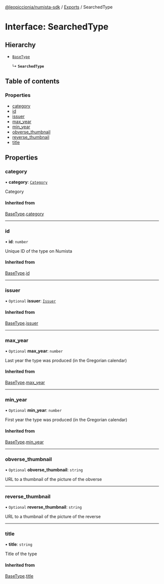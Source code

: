 [@leopiccionia/numista-sdk](../README.md) / [Exports](../modules.md) / SearchedType

# Interface: SearchedType

## Hierarchy

- [`BaseType`](BaseType.md)

  ↳ **`SearchedType`**

## Table of contents

### Properties

- [category](SearchedType.md#category)
- [id](SearchedType.md#id)
- [issuer](SearchedType.md#issuer)
- [max\_year](SearchedType.md#max_year)
- [min\_year](SearchedType.md#min_year)
- [obverse\_thumbnail](SearchedType.md#obverse_thumbnail)
- [reverse\_thumbnail](SearchedType.md#reverse_thumbnail)
- [title](SearchedType.md#title)

## Properties

### category

• **category**: [`Category`](../modules.md#category)

Category

#### Inherited from

[BaseType](BaseType.md).[category](BaseType.md#category)

___

### id

• **id**: `number`

Unique ID of the type on Numista

#### Inherited from

[BaseType](BaseType.md).[id](BaseType.md#id)

___

### issuer

• `Optional` **issuer**: [`Issuer`](Issuer.md)

#### Inherited from

[BaseType](BaseType.md).[issuer](BaseType.md#issuer)

___

### max\_year

• `Optional` **max\_year**: `number`

Last year the type was produced (in the Gregorian calendar)

#### Inherited from

[BaseType](BaseType.md).[max_year](BaseType.md#max_year)

___

### min\_year

• `Optional` **min\_year**: `number`

First year the type was produced (in the Gregorian calendar)

#### Inherited from

[BaseType](BaseType.md).[min_year](BaseType.md#min_year)

___

### obverse\_thumbnail

• `Optional` **obverse\_thumbnail**: `string`

URL to a thumbnail of the picture of the obverse

___

### reverse\_thumbnail

• `Optional` **reverse\_thumbnail**: `string`

URL to a thumbnail of the picture of the reverse

___

### title

• **title**: `string`

Title of the type

#### Inherited from

[BaseType](BaseType.md).[title](BaseType.md#title)
